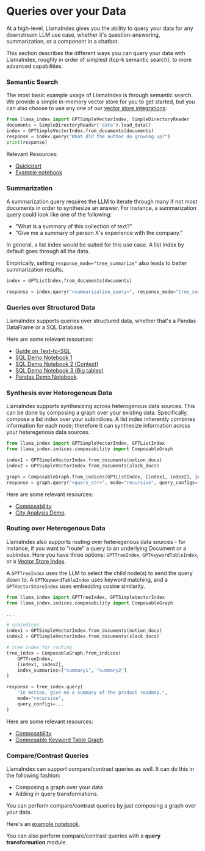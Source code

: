 # Queries over your Data

At a high-level, LlamaIndex gives you the ability to query your data for any downstream LLM use case,
whether it's question-answering, summarization, or a component in a chatbot.

This section describes the different ways you can query your data with LlamaIndex, roughly in order
of simplest (top-k semantic search), to more advanced capabilities.

### Semantic Search 

The most basic example usage of LlamaIndex is through semantic search. We provide
a simple in-memory vector store for you to get started, but you can also choose
to use any one of our [vector store integrations](/how_to/vector_stores.md):

```python
from llama_index import GPTSimpleVectorIndex, SimpleDirectoryReader
documents = SimpleDirectoryReader('data').load_data()
index = GPTSimpleVectorIndex.from_documents(documents)
response = index.query("What did the author do growing up?")
print(response)

```

Relevant Resources:
- [Quickstart](/getting_started/starter_example.md)
- [Example notebook](https://github.com/jerryjliu/llama_index/tree/main/examples/vector_indices)


### Summarization

A summarization query requires the LLM to iterate through many if not most documents in order to synthesize an answer.
For instance, a summarization query could look like one of the following: 
- "What is a summary of this collection of text?"
- "Give me a summary of person X's experience with the company."

In general, a list index would be suited for this use case. A list index by default goes through all the data.

Empirically, setting `response_mode="tree_summarize"` also leads to better summarization results.

```python
index = GPTListIndex.from_documents(documents)

response = index.query("<summarization_query>", response_mode="tree_summarize")
```

### Queries over Structured Data

LlamaIndex supports queries over structured data, whether that's a Pandas DataFrame or a SQL Database.

Here are some relevant resources:
- [Guide on Text-to-SQL](/guides/tutorials/sql_guide.md)
- [SQL Demo Notebook 1](https://github.com/jerryjliu/llama_index/blob/main/examples/struct_indices/SQLIndexDemo.ipynb)
- [SQL Demo Notebook 2 (Context)](https://github.com/jerryjliu/llama_index/blob/main/examples/struct_indices/SQLIndexDemo-Context.ipynb)
- [SQL Demo Notebook 3 (Big tables)](https://github.com/jerryjliu/llama_index/blob/main/examples/struct_indices/SQLIndexDemo-ManyTables.ipynb)
- [Pandas Demo Notebook](https://github.com/jerryjliu/llama_index/blob/main/examples/struct_indices/PandasIndexDemo.ipynb).


### Synthesis over Heterogenous Data

LlamaIndex supports synthesizing across heterogenous data sources. This can be done by composing a graph over your existing data.
Specifically, compose a list index over your subindices. A list index inherently combines information for each node; therefore
it can synthesize information across your heteregenous data sources.

```python
from llama_index import GPTSimpleVectorIndex, GPTListIndex
from llama_index.indices.composability import ComposableGraph

index1 = GPTSimpleVectorIndex.from_documents(notion_docs)
index2 = GPTSimpleVectorIndex.from_documents(slack_docs)

graph = ComposableGraph.from_indices(GPTListIndex, [index1, index2], index_summaries=["summary1", "summary2"])
response = graph.query("<query_str>", mode="recursive", query_configs=...)

```

Here are some relevant resources:
- [Composability](/how_to/index_structs/composability.md)
- [City Analysis Demo](https://github.com/jerryjliu/llama_index/blob/main/examples/composable_indices/city_analysis/PineconeDemo-CityAnalysis.ipynb).



### Routing over Heterogenous Data

LlamaIndex also supports routing over heteregenous data sources - for instance, if you want to "route" a query to an 
underlying Document or a subindex.
Here you have three options: `GPTTreeIndex`, `GPTKeywordTableIndex`, or a
[Vector Store Index](vector-store-index).

A `GPTTreeIndex` uses the LLM to select the child node(s) to send the query down to.
A `GPTKeywordTableIndex` uses keyword matching, and a `GPTVectorStoreIndex` uses
embedding cosine similarity.

```python
from llama_index import GPTTreeIndex, GPTSimpleVectorIndex
from llama_index.indices.composability import ComposableGraph

...

# subindices
index1 = GPTSimpleVectorIndex.from_documents(notion_docs)
index2 = GPTSimpleVectorIndex.from_documents(slack_docs)

# tree index for routing
tree_index = ComposableGraph.from_indices(
    GPTTreeIndex, 
    [index1, index2],
    index_summaries=["summary1", "summary2"]
)

response = tree_index.query(
    "In Notion, give me a summary of the product roadmap.",
    mode="recursive",
    query_configs=...
)

```

Here are some relevant resources:
- [Composability](/how_to/index_structs/composability.md)
- [Composable Keyword Table Graph](https://github.com/jerryjliu/llama_index/blob/main/examples/composable_indices/ComposableIndices.ipynb).



### Compare/Contrast Queries

LlamaIndex can support compare/contrast queries as well. It can do this in the following fashion:
- Composing a graph over your data
- Adding in query transformations.


You can perform compare/contrast queries by just composing a graph over your data.

Here's an [example notebook](https://colab.research.google.com/drive/1uL1TdMbR4kqa0Ksrd_Of_jWSxWt1ia7o?usp=sharing).


You can also perform compare/contrast queries with a **query transformation** module.


